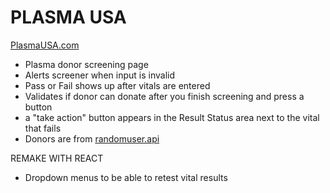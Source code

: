 # PLASMA USA

[PlasmaUSA.com](https://plasmausa.netlify.app/)

- Plasma donor screening page
- Alerts screener when input is invalid
- Pass or Fail shows up after vitals are entered
- Validates if donor can donate after you finish screening and press a button
- a "take action" button appears in the Result Status area next to the vital that fails
- Donors are from [randomuser.api](https://randomuser.me/)

REMAKE WITH REACT

- Dropdown menus to be able to retest vital results
